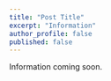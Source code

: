 ```yaml
---
title: "Post Title"
excerpt: "Information"
author_profile: false
published: false
---
```


Information coming soon.